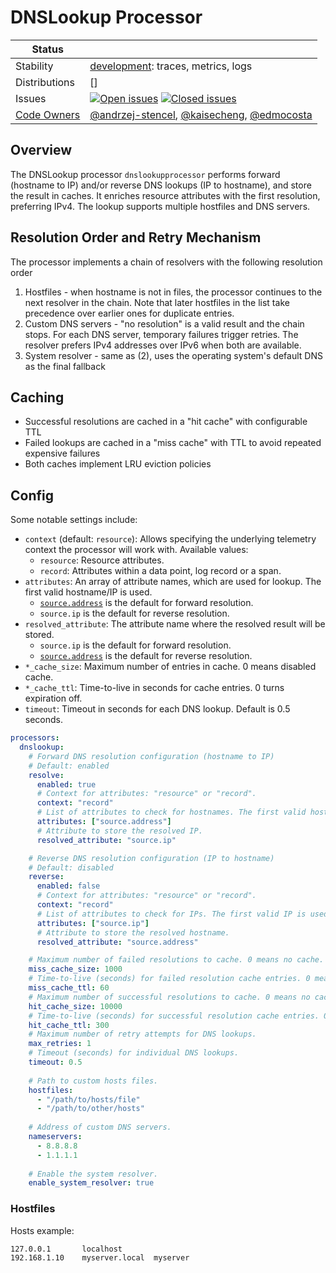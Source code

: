 # DNSLookup Processor

<!-- status autogenerated section -->
| Status        |           |
| ------------- |-----------|
| Stability     | [development]: traces, metrics, logs   |
| Distributions | [] |
| Issues        | [![Open issues](https://img.shields.io/github/issues-search/open-telemetry/opentelemetry-collector-contrib?query=is%3Aissue%20is%3Aopen%20label%3Aprocessor%2Fdnslookup%20&label=open&color=orange&logo=opentelemetry)](https://github.com/open-telemetry/opentelemetry-collector-contrib/issues?q=is%3Aopen+is%3Aissue+label%3Aprocessor%2Fdnslookup) [![Closed issues](https://img.shields.io/github/issues-search/open-telemetry/opentelemetry-collector-contrib?query=is%3Aissue%20is%3Aclosed%20label%3Aprocessor%2Fdnslookup%20&label=closed&color=blue&logo=opentelemetry)](https://github.com/open-telemetry/opentelemetry-collector-contrib/issues?q=is%3Aclosed+is%3Aissue+label%3Aprocessor%2Fdnslookup) |
| [Code Owners](https://github.com/open-telemetry/opentelemetry-collector-contrib/blob/main/CONTRIBUTING.md#becoming-a-code-owner)    | [@andrzej-stencel](https://www.github.com/andrzej-stencel), [@kaisecheng](https://www.github.com/kaisecheng), [@edmocosta](https://www.github.com/edmocosta) |

[development]: https://github.com/open-telemetry/opentelemetry-collector#development
<!-- end autogenerated section -->

## Overview

The DNSLookup processor `dnslookupprocessor` performs forward (hostname to IP) and/or reverse DNS lookups (IP to hostname), and store the result in caches. It enriches resource attributes with the first resolution, preferring IPv4. The lookup supports multiple hostfiles and DNS servers.

## Resolution Order and Retry Mechanism
The processor implements a chain of resolvers with the following resolution order

1. Hostfiles - when hostname is not in files, the processor continues to the next resolver in the chain. Note that later hostfiles in the list take precedence over earlier ones for duplicate entries.
2. Custom DNS servers - "no resolution" is a valid result and the chain stops. For each DNS server, temporary failures trigger retries. The resolver prefers IPv4 addresses over IPv6 when both are available.
3. System resolver - same as (2), uses the operating system's default DNS as the final fallback

## Caching
- Successful resolutions are cached in a "hit cache" with configurable TTL
- Failed lookups are cached in a "miss cache" with TTL to avoid repeated expensive failures
- Both caches implement LRU eviction policies

## Config

Some notable settings include:

- `context` (default: `resource`): Allows specifying the underlying telemetry context the processor will work with. Available values:
  - `resource`: Resource attributes.
  - `record`: Attributes within a data point, log record or a span.
- `attributes`: An array of attribute names, which are used for lookup. The first valid hostname/IP is used.
  - [`source.address`](https://github.com/open-telemetry/semantic-conventions/blob/v1.32.0/docs/general/attributes.md#source) is the default for forward resolution. 
  - `source.ip` is the default for reverse resolution.
- `resolved_attribute`: The attribute name where the resolved result will be stored.
  - `source.ip` is the default for forward resolution.
  - [`source.address`](https://github.com/open-telemetry/semantic-conventions/blob/v1.32.0/docs/general/attributes.md#source) is the default for reverse resolution.
- `*_cache_size`: Maximum number of entries in cache. 0 means disabled cache.
- `*_cache_ttl`: Time-to-live in seconds for cache entries. 0 turns expiration off.
- `timeout`: Timeout in seconds for each DNS lookup. Default is 0.5 seconds.

```yaml
processors:
  dnslookup:
    # Forward DNS resolution configuration (hostname to IP)
    # Default: enabled
    resolve:
      enabled: true
      # Context for attributes: "resource" or "record".
      context: "record"
      # List of attributes to check for hostnames. The first valid hostname is used.
      attributes: ["source.address"]
      # Attribute to store the resolved IP.
      resolved_attribute: "source.ip"

    # Reverse DNS resolution configuration (IP to hostname)
    # Default: disabled
    reverse:
      enabled: false
      # Context for attributes: "resource" or "record".
      context: "record"
      # List of attributes to check for IPs. The first valid IP is used.
      attributes: ["source.ip"]
      # Attribute to store the resolved hostname.
      resolved_attribute: "source.address"

    # Maximum number of failed resolutions to cache. 0 means no cache.
    miss_cache_size: 1000
    # Time-to-live (seconds) for failed resolution cache entries. 0 means no expiration.
    miss_cache_ttl: 60
    # Maximum number of successful resolutions to cache. 0 means no cache.
    hit_cache_size: 10000 
    # Time-to-live (seconds) for successful resolution cache entries. 0 means no expiration.
    hit_cache_ttl: 300
    # Maximum number of retry attempts for DNS lookups.
    max_retries: 1
    # Timeout (seconds) for individual DNS lookups.
    timeout: 0.5
    
    # Path to custom hosts files.
    hostfiles: 
      - "/path/to/hosts/file"
      - "/path/to/other/hosts"
    
    # Address of custom DNS servers.
    nameservers:
      - 8.8.8.8
      - 1.1.1.1
    
    # Enable the system resolver. 
    enable_system_resolver: true
```

### Hostfiles

Hosts example:

```
127.0.0.1       localhost
192.168.1.10    myserver.local  myserver
```
